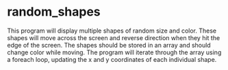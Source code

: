 # random_shapes
This program will display multiple shapes of random size and color. These shapes will move across the screen and reverse direction when they hit the edge of the screen. The shapes should be stored in an array and should change color while moving. The program will iterate through the array using a foreach loop, updating the x and y coordinates of each individual shape.
